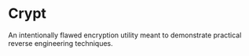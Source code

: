 # Crypt
An intentionally flawed encryption utility meant to demonstrate practical reverse engineering techniques.
